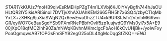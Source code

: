 $START$/kKUUz7fnoHB9qlvEsRMEHpPZgT4m1LXVbj6/iJ0iYVyBgfh744hJaOUHLtQR2lY5lkisARlSinoiI7DVTjvXhAXUAhKEM2665FlH5h7x6SQ4/zbyCTIqMbYxLX+zXHKg9juXiaSWgN2Qx6ewEwaDhzZTU4xk9URStJsfc2vtnibM6iRwnGR/eyWO7CeBauSgdYSb9PXmRNePBbfrOvlf5zp1uujwdQ9YMs0yi7x5A+E900jXpO18qfMC2Ihh90Za/nNWqKBvhnMKmclgcFbAoH6kCvUHjBk+/yoIwFxyPoaOgmqwsAB7fOPGsFmSFY92egG25oDL4XgMoDqgSfZKQ==$END$